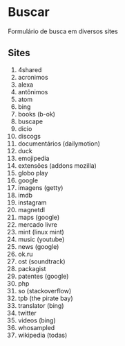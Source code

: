 # Buscar
Formulário de busca em diversos sites

## Sites
1. 4shared
1. acronimos
1. alexa
1. antônimos
1. atom
1. bing
1. books (b-ok)
1. buscape
1. dicio
1. discogs
1. documentários (dailymotion)
1. duck
1. emojipedia
1. extensões (addons mozilla)
1. globo play
1. google
1. imagens (getty)
1. imdb
1. instagram
1. magnetdl
1. maps (google)
1. mercado livre
1. mint (linux mint)
1. music (youtube)
1. news (google)
1. ok.ru
1. ost (soundtrack)
1. packagist
1. patentes (google)
1. php
1. so (stackoverflow)
1. tpb (the pirate bay)
1. translator (bing)
1. twitter
1. videos (bing)
1. whosampled
1. wikipedia (todas)
